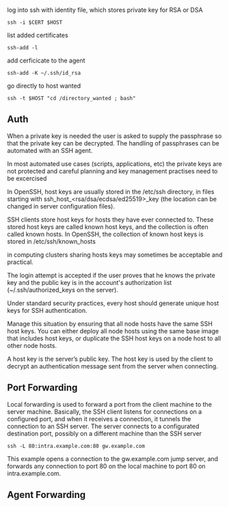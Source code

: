 log into ssh with identity file, which stores private key for RSA or DSA
```
ssh -i $CERT $HOST
```

list added certificates
```
ssh-add -l
```

add cerficicate to the agent
```
ssh-add -K ~/.ssh/id_rsa
```
go directly to host wanted
```
ssh -t $HOST "cd /directory_wanted ; bash"
```

Auth
----------

When a private key is needed the user is asked to supply the passphrase so that the private key can be decrypted. The handling of passphrases can be automated with an SSH agent.

In most automated use cases (scripts, applications, etc) the private keys are not protected and careful planning and key management practises need to be excercised 

In OpenSSH, host keys are usually stored in the /etc/ssh directory, in files starting with ssh_host_<rsa/dsa/ecdsa/ed25519>_key (the location can be changed in server configuration files).

SSH clients store host keys for hosts they have ever connected to. These stored host keys are called known host keys, and the collection is often called known hosts. In OpenSSH, the collection of known host keys is stored in /etc/ssh/known_hosts

 in computing clusters sharing hosts keys may sometimes be acceptable and practical.

The login attempt is accepted if the user proves that he knows the private key and the public key is in the account's authorization list (~/.ssh/authorized_keys on the server).

Under standard security practices, every host should generate unique host keys for SSH authentication.

Manage this situation by ensuring that all node hosts have the same SSH host keys. You can either deploy all node hosts using the same base image that includes host keys, or duplicate the SSH host keys on a node host to all other node hosts.

A host key is the server’s public key. The host key is used by the client to decrypt an authentication message sent from the server when connecting. 


Port Forwarding
---------
Local forwarding is used to forward a port from the client machine to the server machine.
Basically, the SSH client listens for connections on a configured port, and when it receives a connection, it tunnels the connection to an SSH server. The server connects to a configurated destination port, possibly on a different machine than the SSH server

```
ssh -L 80:intra.example.com:80 gw.example.com
```
This example opens a connection to the gw.example.com jump server, and forwards any connection to port 80 on the local machine to port 80 on intra.example.com.


Agent Forwarding
---------
